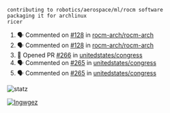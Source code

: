 ```
contributing to robotics/aerospace/ml/rocm software
packaging it for archlinux
ricer
```

<!--START_SECTION:activity-->
1. 🗣 Commented on [#128](https://github.com/rocm-arch/rocm-arch/issues/128) in [rocm-arch/rocm-arch](https://github.com/rocm-arch/rocm-arch)
2. 🗣 Commented on [#128](https://github.com/rocm-arch/rocm-arch/issues/128) in [rocm-arch/rocm-arch](https://github.com/rocm-arch/rocm-arch)
3. 💪 Opened PR [#266](https://github.com/unitedstates/congress/pull/266) in [unitedstates/congress](https://github.com/unitedstates/congress)
4. 🗣 Commented on [#265](https://github.com/unitedstates/congress/issues/265) in [unitedstates/congress](https://github.com/unitedstates/congress)
5. 🗣 Commented on [#265](https://github.com/unitedstates/congress/issues/265) in [unitedstates/congress](https://github.com/unitedstates/congress)
<!--END_SECTION:activity-->


![statz](https://github-readme-stats.vercel.app/api?username=acxz&include_all_commits=true&show_icons=true)

[![lngwgez](https://github-readme-stats.vercel.app/api/top-langs/?username=acxz&layout=compact)](https://github.com/acxz/github-readme-stats)


<!--
**acxz/acxz** is a ✨ _special_ ✨ repository because its `README.md` (this file) appears on your GitHub profile.

Here are some ideas to get you started:

- 🔭 I’m currently working on ...
- 🌱 I’m currently learning ...
- 👯 I’m looking to collaborate on ...
- 🤔 I’m looking for help with ...
- 💬 Ask me about ...
- 📫 How to reach me: ...
- 😄 Pronouns: ...
- ⚡ Fun fact: ...
-->

